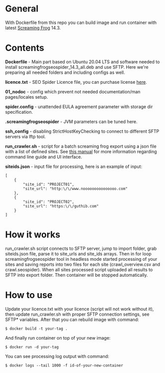 # General

With Dockerfile from this repo you can build image and run container with latest [Screaming Frog](https://www.screamingfrog.co.uk/) 14.3.

# Contents

**Dockerfile** - Main part based on Ubuntu 20.04 LTS and software needed to install screamingfrogseospider_14.3_all.deb and use SFTP. 
Here we're preparing all needed folders and including configs as well.

**licence.txt** - SEO Spider Licence file, you can purchase license [here](https://www.screamingfrog.co.uk/seo-spider/licence/).

**01_nodoc** - config which prevent not needed documentation/man pages/locales setup.

**spider.config** - unattended EULA agreement parameter with storage dir specification.

**.screamingfrogseospider** - JVM parameters can be tuned here.

**ssh_config** - disabling StrictHostKeyChecking to connect to different SFTP servers via lftp tool.

**run_crawler.sh** - script for a batch screaming frog export using a json file with a list of defined sites.
See [this manual](https://www.screamingfrog.co.uk/seo-spider/user-guide/general/) for more information regarding command line guide and UI interface.

**siteids.json** - input file for processing, here is an example of input:

```
[
    {
        "site_id": "PROJECT01",
        "site_url": "http:\/\/www.nooooooooooooooo.com"
    },
    {
        "site_id": "PROJECT02",
        "site_url": "https:\/\/guthib.com"
    }
]

```

# How it works

run_crawler.sh script connects to SFTP server, jump to import folder, grab siteids.json file, parse it to site_urls and site_ids arrays.
Then in for loop screamingfrogseospider tool in headless mode started processing of your sites and saving reports into two files for each site (crawl_overview.csv and crawl.seospider). When all sites processed script uploaded all results to SFTP into export folder. Then container will be stopped automatically.

# How to use

Update your licence.txt with your licence (script will not work without it), then update run_crawler.sh with proper SFTP connection settings, see SFTP* variables.
After that you can rebuild image with command:
```
$ docker build -t your-tag .
```

And finally run container on top of your new image:
```
$ docker run -d your-tag
```

You can see processing log output with command:
```
$ docker logs --tail 1000 -f id-of-your-new-container
```

